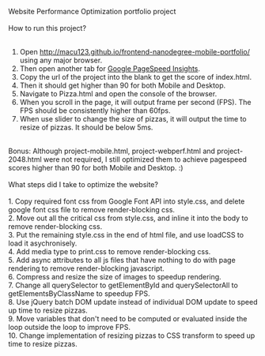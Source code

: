 Website Performance Optimization portfolio project<br>
<br>
How to run this project?<br>
<br>
1. Open http://macu123.github.io/frontend-nanodegree-mobile-portfolio/ using any major browser.<br>
2. Then open another tab for <a href="https://developers.google.com/speed/pagespeed/insights">Google PageSpeed Insights</a>.<br>
3. Copy the url of the project into the blank to get the score of index.html.<br>
4. Then it should get higher than 90 for both Mobile and Desktop.<br>
5. Navigate to Pizza.html and open the console of the browser.<br>
6. When you scroll in the page, it will output frame per second (FPS). The FPS should be consistently higher than 60fps.<br>
7. When use slider to change the size of pizzas, it will output the time to resize of pizzas. It should be below 5ms.<br>
<br>
Bonus: Although project-mobile.html, project-webperf.html and project-2048.html were not required, I still optimized them to achieve pagespeed scores higher than 90 for both Mobile and Desktop. :)<br>
<br>
What steps did I take to optimize the website?<br>
<br>
1. Copy required font css from Google Font API into style.css, and delete google font css file to remove render-blocking css.<br>
2. Move out all the critical css from style.css, and inline it into the body to remove render-blocking css.<br>
3. Put the remaining style.css in the end of html file, and use loadCSS to load it asychronisely.<br>
4. Add media type to print.css to remove render-blocking css.<br>
5. Add async attributes to all js files that have nothing to do with page rendering to remove render-blocking javascript.<br>
6. Compress and resize the size of images to speedup rendering.<br>
7. Change all querySelector to getElementById and querySelectorAll to getElementsByClassName to speedup FPS.<br>
8. Use jQuery batch DOM update instead of individual DOM update to speed up time to resize pizzas.<br>
9. Move variables that don't need to be computed or evaluated inside the loop outside the loop to improve FPS.<br>
10. Change implementation of resizing pizzas to CSS transform to speed up time to resize pizzas.